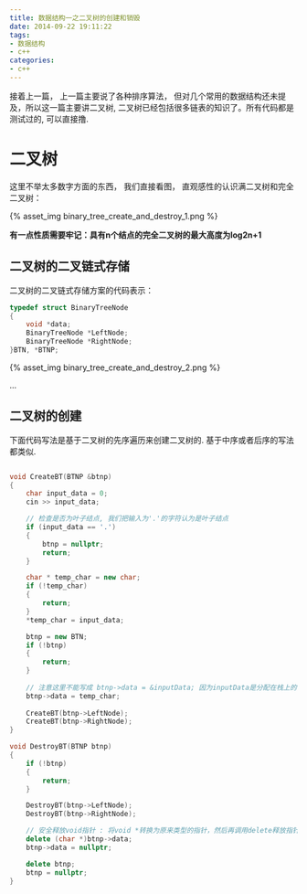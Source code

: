 ```yaml
---
title: 数据结构一之二叉树的创建和销毁
date: 2014-09-22 19:11:22
tags:
- 数据结构
- c++
categories:
- c++
---
```



接着上一篇， 上一篇主要说了各种排序算法， 但对几个常用的数据结构还未提及，所以这一篇主要讲二叉树, 二叉树已经包括很多链表的知识了。所有代码都是测试过的, 可以直接撸.

# **二叉树**
这里不举太多数字方面的东西， 我们直接看图， 直观感性的认识满二叉树和完全二叉树：

{% asset_img binary_tree_create_and_destroy_1.png %}

**有一点性质需要牢记：具有n个结点的完全二叉树的最大高度为log2n+1**

## 二叉树的二叉链式存储

二叉树的二叉链式存储方案的代码表示：

``` c++
typedef struct BinaryTreeNode
{
	void *data;
	BinaryTreeNode *LeftNode;
	BinaryTreeNode *RightNode;
}BTN, *BTNP;
```

{% asset_img binary_tree_create_and_destroy_2.png %}

... <!-- more -->

## 二叉树的创建

下面代码写法是基于二叉树的先序遍历来创建二叉树的.
基于中序或者后序的写法都类似.

``` c++

void CreateBT(BTNP &btnp)
{
	char input_data = 0;
	cin >> input_data;

	// 检查是否为叶子结点, 我们把输入为'.'的字符认为是叶子结点
	if (input_data == '.')
	{
		btnp = nullptr;
		return;
	}

	char * temp_char = new char;
	if (!temp_char)
	{
		return;
	}
	*temp_char = input_data;

	btnp = new BTN;
	if (!btnp)
	{
		return;
	}
	
	// 注意这里不能写成 btnp->data = &inputData; 因为inputData是分配在栈上的
	btnp->data = temp_char;
	
	CreateBT(btnp->LeftNode);
	CreateBT(btnp->RightNode);
}

void DestroyBT(BTNP btnp)
{
	if (!btnp)
	{
		return;
	}

	DestroyBT(btnp->LeftNode);
	DestroyBT(btnp->RightNode);

	// 安全释放void指针 : 将void *转换为原来类型的指针，然后再调用delete释放指针
	delete (char *)btnp->data;
	btnp->data = nullptr;

	delete btnp;
	btnp = nullptr;
}
```


